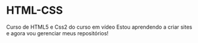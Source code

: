 # HTML-CSS
 Curso de HTML5 e Css2 do curso em vídeo
Estou aprendendo a criar sites e agora vou gerenciar meus repositórios!